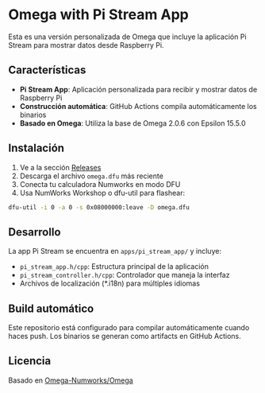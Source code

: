 # Omega with Pi Stream App

Esta es una versión personalizada de Omega que incluye la aplicación Pi Stream para mostrar datos desde Raspberry Pi.

## Características

- **Pi Stream App**: Aplicación personalizada para recibir y mostrar datos de Raspberry Pi
- **Construcción automática**: GitHub Actions compila automáticamente los binarios
- **Basado en Omega**: Utiliza la base de Omega 2.0.6 con Epsilon 15.5.0

## Instalación

1. Ve a la sección [Releases](../../releases) 
2. Descarga el archivo `omega.dfu` más reciente
3. Conecta tu calculadora Numworks en modo DFU
4. Usa NumWorks Workshop o dfu-util para flashear:

```bash
dfu-util -i 0 -a 0 -s 0x08000000:leave -D omega.dfu
```

## Desarrollo

La app Pi Stream se encuentra en `apps/pi_stream_app/` y incluye:

- `pi_stream_app.h/cpp`: Estructura principal de la aplicación
- `pi_stream_controller.h/cpp`: Controlador que maneja la interfaz
- Archivos de localización (*.i18n) para múltiples idiomas

## Build automático

Este repositorio está configurado para compilar automáticamente cuando haces push. Los binarios se generan como artifacts en GitHub Actions.

## Licencia

Basado en [Omega-Numworks/Omega](https://github.com/Omega-Numworks/Omega)